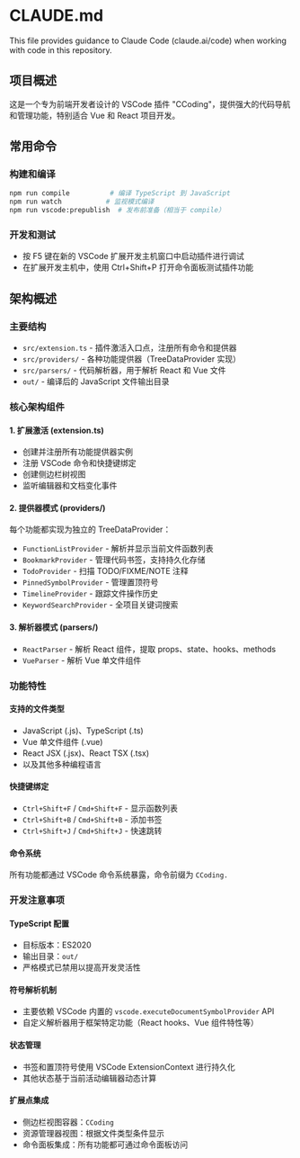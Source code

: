# CLAUDE.md

This file provides guidance to Claude Code (claude.ai/code) when working with code in this repository.

## 项目概述

这是一个专为前端开发者设计的 VSCode 插件 "CCoding"，提供强大的代码导航和管理功能，特别适合 Vue 和 React 项目开发。

## 常用命令

### 构建和编译

```bash
npm run compile          # 编译 TypeScript 到 JavaScript
npm run watch           # 监视模式编译
npm run vscode:prepublish  # 发布前准备（相当于 compile）
```

### 开发和测试

- 按 F5 键在新的 VSCode 扩展开发主机窗口中启动插件进行调试
- 在扩展开发主机中，使用 Ctrl+Shift+P 打开命令面板测试插件功能

## 架构概述

### 主要结构

- `src/extension.ts` - 插件激活入口点，注册所有命令和提供器
- `src/providers/` - 各种功能提供器（TreeDataProvider 实现）
- `src/parsers/` - 代码解析器，用于解析 React 和 Vue 文件
- `out/` - 编译后的 JavaScript 文件输出目录

### 核心架构组件

#### 1. 扩展激活 (extension.ts)

- 创建并注册所有功能提供器实例
- 注册 VSCode 命令和快捷键绑定
- 创建侧边栏树视图
- 监听编辑器和文档变化事件

#### 2. 提供器模式 (providers/)

每个功能都实现为独立的 TreeDataProvider：

- `FunctionListProvider` - 解析并显示当前文件函数列表
- `BookmarkProvider` - 管理代码书签，支持持久化存储
- `TodoProvider` - 扫描 TODO/FIXME/NOTE 注释
- `PinnedSymbolProvider` - 管理置顶符号
- `TimelineProvider` - 跟踪文件操作历史
- `KeywordSearchProvider` - 全项目关键词搜索

#### 3. 解析器模式 (parsers/)

- `ReactParser` - 解析 React 组件，提取 props、state、hooks、methods
- `VueParser` - 解析 Vue 单文件组件

### 功能特性

#### 支持的文件类型

- JavaScript (.js)、TypeScript (.ts)
- Vue 单文件组件 (.vue)
- React JSX (.jsx)、React TSX (.tsx)
- 以及其他多种编程语言

#### 快捷键绑定

- `Ctrl+Shift+F` / `Cmd+Shift+F` - 显示函数列表
- `Ctrl+Shift+B` / `Cmd+Shift+B` - 添加书签
- `Ctrl+Shift+J` / `Cmd+Shift+J` - 快速跳转

#### 命令系统

所有功能都通过 VSCode 命令系统暴露，命令前缀为 `CCoding.`

### 开发注意事项

#### TypeScript 配置

- 目标版本：ES2020
- 输出目录：`out/`
- 严格模式已禁用以提高开发灵活性

#### 符号解析机制

- 主要依赖 VSCode 内置的 `vscode.executeDocumentSymbolProvider` API
- 自定义解析器用于框架特定功能（React hooks、Vue 组件特性等）

#### 状态管理

- 书签和置顶符号使用 VSCode ExtensionContext 进行持久化
- 其他状态基于当前活动编辑器动态计算

#### 扩展点集成

- 侧边栏视图容器：`CCoding`
- 资源管理器视图：根据文件类型条件显示
- 命令面板集成：所有功能都可通过命令面板访问
